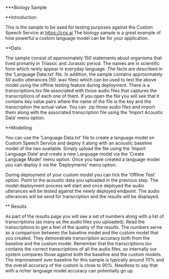 ﻿***Biology Sample

**Introduction

This is the sample to be used for testing purposes against the Custom Speech Service at https://cris.ai The biology sample is a great example of how powerful a custom language model can be for your application. 

**Data

The sample consist of approximately 150 statements about organisms that lived primarily in Triassic and Jurassic period. The names are in scientific form which rarely appear in everyday language. The facts are described in the ‘Language Data.txt’ file.
In addition, the sample contains approximately 50 audio utterances (50 .wav files) which can be used to test the above model using the offline testing feature during deployment. There is a transcriptions.tsv file associated with those audio files that captures the transcriptions of each one of them. If you open the file you will see that it contains key value pairs where the name of the file is the key and the transcription the actual value. You can .zip those audio files and import them along with the associated transcription file using the ‘Import Acoustic Data’ menu option.

**Modelling

You can use the ‘Language Data.txt’ file to create a language model on Custom Speech Service and deploy it along with an acoustic baseline model of the two available. Simply upload the file using the ‘Import Language Data’ and create a new Language model via the ‘Create Language Model’ menu option.
Once you have created a language model you can deploy it via the ‘Deployments’ menu option.

During deployment of your custom model you can tick the ‘Offline Test’ option. Point to the acoustic data you uploaded in the previous step. The model deployment process will start and once deployed the audio utterances will be tested against the newly deployed endpoint. The audio utterances will be send for transcription and the results will be displayed. 

** Results

As part of the results page you will see a set of numbers along with a list of transcriptions (as many as the audio files you uploaded). Read the transcriptions to get a feel of the quality of the results. The numbers serve as a comparison between the baseline model and the custom model that you created. They demonstrate transcription accuracy both from the baseline and the custom model. Remember that the transcriptions.tsv contains the correct transcriptions of all the audio files, so internally our system compares those against both the baseline and the custom models. The improvement over baseline for this sample is typically around 70% and the overall accuracy of the custom is close to 90%. Needless to say that with a richer language model accuracy can potentially go up.
